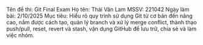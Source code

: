 Tên đề thi: Git Final Exam
Họ tên: Thái Văn Lam
MSSV: 221042
Ngày làm bài: 2/10/2025
Mục tiêu: Hiểu rõ quy trình sử dụng Git từ cơ bản đến nâng cao, nắm được cách tạo, quản lý branch và xử lý merge conflict, thành thạo push/pull, reset, revert và stash, vận dụng GitHub để lưu trữ, chia sẻ và làm việc nhóm.  
